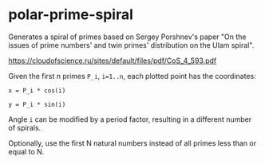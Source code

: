 # polar-prime-spiral

Generates a spiral of primes based on Sergey Porshnev's paper "On the issues of prime numbers' and twin primes' distribution on the Ulam spiral".

https://cloudofscience.ru/sites/default/files/pdf/CoS_4_593.pdf

Given the first n primes `P_i`, `i=1..n`, each plotted point has the coordinates:

`x = P_i * cos(i)`

`y = P_i * sin(i)`

Angle `i` can be modified by a period factor, resulting in a different number of spirals.

Optionally, use the first N natural numbers instead of all primes less than or equal to N.
